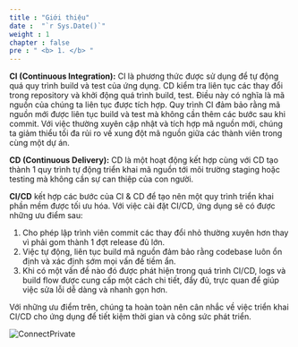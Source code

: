 ```yaml
---
title : "Giới thiệu"
date :  "`r Sys.Date()`" 
weight : 1 
chapter : false
pre : " <b> 1. </b> "
---
```

**CI (Continuous Integration):** CI là phương thức được sử dụng để tự động quá quy trình build và test của ứng dụng. CD kiểm tra liên tục các thay đổi trong repository và khởi động quá trình build, test. Điều này có nghĩa là mã nguồn của chúng ta liên tục được tích hợp. Quy trình CI đảm bảo rằng mã nguồn mới được liên tục build và test mà không cần thêm các bước sau khi commit. Với việc thường xuyên cập nhật và tích hợp mã nguồn mới, chúng ta giảm thiểu tối đa rủi ro về xung đột mã nguồn giữa các thành viên trong cùng một dự án.

**CD (Continuous Delivery):** CD là một hoạt động kết hợp cùng với CD tạo thành 1 quy trình tự động triển khai mã nguồn tới môi trường staging hoặc testing mà không cần sự can thiệp của con người.

**CI/CD** kết hợp các bước của CI & CD để tạo nên một quy trình triển khai phần mềm được tối ưu hóa.
Với việc cài đặt CI/CD, ứng dụng sẽ có được những ưu điểm sau:
1. Cho phép lập trình viên commit các thay đổi nhỏ thường xuyên hơn thay vì phải gom thành 1 đợt release đủ lớn.
2. Việc tự động, liên tục build mã nguồn đảm bảo rằng codebase luôn ổn định và xác định sớm mọi vấn đề tiềm ẩn.
3. Khi có một vấn đề nào đó được phát hiện trong quá trình CI/CD, logs và build flow được cung cấp một cách chi tiết, đẩy đủ, trực quan để giúp việc sửa lỗi dễ dàng và nhanh gọn hơn.

Với những ưu điểm trên, chúng ta hoàn toàn nên cân nhắc về việc triển khai CI/CD cho ứng dụng để tiết kiệm thời gian và công sức phát triển.

![ConnectPrivate](/images/cicd_flow.png) 